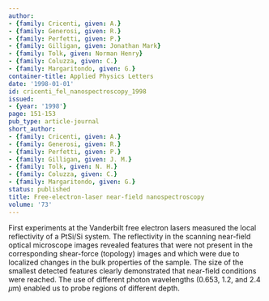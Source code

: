 ```yaml
---
author:
- {family: Cricenti, given: A.}
- {family: Generosi, given: R.}
- {family: Perfetti, given: P.}
- {family: Gilligan, given: Jonathan Mark}
- {family: Tolk, given: Norman Henry}
- {family: Coluzza, given: C.}
- {family: Margaritondo, given: G.}
container-title: Applied Physics Letters
date: '1998-01-01'
id: cricenti_fel_nanospectroscopy_1998
issued:
- {year: '1998'}
page: 151-153
pub_type: article-journal
short_author:
- {family: Cricenti, given: A.}
- {family: Generosi, given: R.}
- {family: Perfetti, given: P.}
- {family: Gilligan, given: J. M.}
- {family: Tolk, given: N. H.}
- {family: Coluzza, given: C.}
- {family: Margaritondo, given: G.}
status: published
title: Free-electron-laser near-field nanospectroscopy
volume: '73'
---
```

First experiments at the Vanderbilt free electron lasers measured the local reflectivity of a PtSi/Si system. The reflectivity in the scanning near-field optical microscope images revealed features that were not present in the corresponding shear-force (topology) images and which were due to localized changes in the bulk properties of the sample. The size of the smallest detected features clearly demonstrated that near-field conditions were reached. The use of different photon wavelengths (0.653, 1.2, and 2.4 $\mu$m) enabled us to probe regions of different depth.
